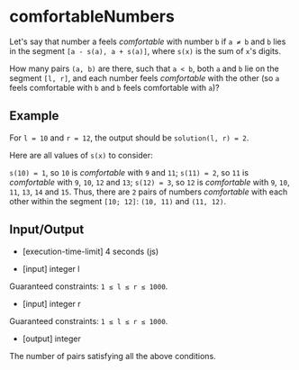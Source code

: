 # comfortableNumbers

Let's say that number a feels _comfortable_ with number `b` if `a ≠ b` and `b` lies in the segment `[a - s(a), a + s(a)]`, where `s(x)` is the sum of `x`'s digits.

How many pairs `(a, b)` are there, such that `a < b`, both `a` and `b` lie on the segment `[l, r]`, and each number feels _comfortable_ with the other (so `a` feels comfortable with `b` and `b` feels comfortable with `a`)?

## Example

For `l = 10` and `r = 12`, the output should be
`solution(l, r) = 2`.

Here are all values of `s(x)` to consider:

`s(10) = 1`, so `10` is _comfortable_ with `9` and `11`;
`s(11) = 2`, so `11` is _comfortable_ with `9`, `10`, `12` and `13`;
`s(12) = 3`, so `12` is _comfortable_ with `9`, `10`, `11`, `13`, `14` and `15`.
Thus, there are `2` pairs of numbers _comfortable_ with each other within the segment `[10; 12]`: `(10, 11)` and `(11, 12)`.

## Input/Output

-   [execution-time-limit] 4 seconds (js)

-   [input] integer l

Guaranteed constraints:
`1 ≤ l ≤ r ≤ 1000`.

-   [input] integer r

Guaranteed constraints:
`1 ≤ l ≤ r ≤ 1000`.

-   [output] integer

The number of pairs satisfying all the above conditions.
